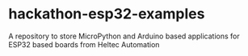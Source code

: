 # hackathon-esp32-examples
A repository to store MicroPython and Arduino based applications for ESP32 based boards from Heltec Automation
